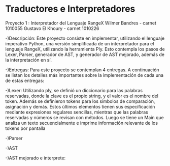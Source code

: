 Traductores e Interpretadores
=====================
Proyecto 1 : Interpretador del Lenguaje RangeX
Wilmer Bandres - carnet 1010055
Gustavo El Khoury - carnet 1010226

-)Descripción: Este proyecto consiste en implementar, utilizando el lenguaje
  imperativo Python, una versión simplificada de un interpretador para el 
  lenguaje RangeX, utilizando la herramienta Ply. Esto contempla los pasos de 
  Lexer, Parser, generador de AST, y generador de AST mejorado, 
  además de la interpretación en sí.
  
-)Entregas: Para este proyecto se contemplan 4 entregas. A continuación se listan
  los detalles más importantes sobre la implementación de cada una de estas entregas:
  
  -)Lexer: Utilizando ply, se definió un diccionario para las palabras reservadas,
    donde la clave es el propio string, y el valor es el nombre del token. Además
    se definieron tokens para los símbolos de comparación, asignación y demás. 
    Estos últimos elementos tienen sus especificación mediante expresiones regulares
    sencillas, mientras que las palabras reservadas y números se revisan con métodos.
    Luego se tiene un Main que analiza un texto secuencialmente e imprime
    información relevante de los tokens por pantalla
  
  -)Parser
  
  -)AST
 
  -)AST mejorado e interprete:
